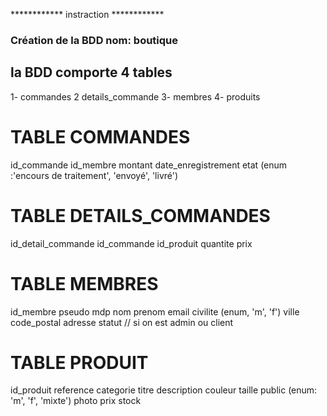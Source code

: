 ************ instraction ************

### Création de la BDD nom: boutique
## la BDD comporte 4 tables
1- commandes
2 details_commande
3- membres
4- produits

# TABLE COMMANDES
id_commande
id_membre
montant
date_enregistrement
etat (enum :'encours de traitement', 'envoyé', 'livré')

# TABLE DETAILS_COMMANDES
id_detail_commande
id_commande
id_produit
quantite
prix

# TABLE MEMBRES
id_membre
pseudo
mdp
nom
prenom
email
civilite (enum, 'm', 'f')
ville
code_postal
adresse
statut // si on est admin ou client


# TABLE PRODUIT
id_produit
reference
categorie
titre
description
couleur
taille
public (enum: 'm', 'f', 'mixte')
photo
prix
stock
